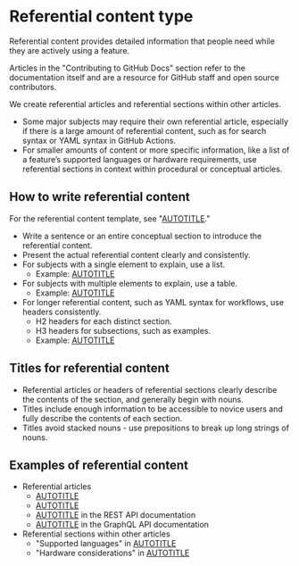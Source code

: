 # Referential content type

Referential content provides detailed information that people need while they are actively using a feature.

Articles in the "Contributing to GitHub Docs" section refer to the documentation itself and are a resource for GitHub staff and open source contributors.

We create referential articles and referential sections within other articles.
- Some major subjects may require their own referential article, especially if there is a large amount of referential content, such as for search syntax or YAML syntax in GitHub Actions.
- For smaller amounts of content or more specific information, like a list of a feature’s supported languages or hardware requirements, use referential sections in context within procedural or conceptual articles.

## How to write referential content

For the referential content template, see "[AUTOTITLE](/contributing/writing-for-github-docs/templates#referential-article-template)."

- Write a sentence or an entire conceptual section to introduce the referential content.
- Present the actual referential content clearly and consistently.
- For subjects with a single element to explain, use a list.
  - Example: [AUTOTITLE](/organizations/managing-access-to-your-organizations-repositories/repository-permission-levels-for-an-organization#repository-roles-for-organizations)
- For subjects with multiple elements to explain, use a table.
  - Example: [AUTOTITLE](/organizations/managing-access-to-your-organizations-repositories/repository-permission-levels-for-an-organization#permissions-for-each-role)
- For longer referential content, such as YAML syntax for workflows, use headers consistently.
  - H2 headers for each distinct section.
  - H3 headers for subsections, such as examples.
  - Example: [AUTOTITLE](/actions/reference/workflow-syntax-for-github-actions)

## Titles for referential content

- Referential articles or headers of referential sections clearly describe the contents of the section, and generally begin with nouns.
- Titles include enough information to be accessible to novice users and fully describe the contents of each section.
- Titles avoid stacked nouns - use prepositions to break up long strings of nouns.

## Examples of referential content

- Referential articles
  - [AUTOTITLE](/get-started/using-github/keyboard-shortcuts)
  - [AUTOTITLE](/enterprise-cloud@latest/admin/user-management/managing-users-in-your-enterprise/roles-in-an-enterprise)
  - [AUTOTITLE](/free-pro-team@latest/rest/reference/billing) in the REST API documentation
  - [AUTOTITLE](/graphql/reference/mutations) in the GraphQL API documentation
- Referential sections within other articles
  - "Supported languages" in [AUTOTITLE](/free-pro-team@latest/get-started/using-github/github-mobile#supported-languages-for-github-mobile)
  - "Hardware considerations" in [AUTOTITLE](/enterprise-server@latest/admin/installation/installing-github-enterprise-server-on-aws#hardware-considerations)
